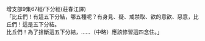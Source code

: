 增支部9集67經/下分經(莊春江譯)  
「比丘們！有這五下分結，哪五種呢？有身見、疑、戒禁取、欲的意欲、惡意，比丘們！這是五下分結。  
比丘們！為了捨斷這五下分結，……（中略）應該修習這四念住。」  
  
  
